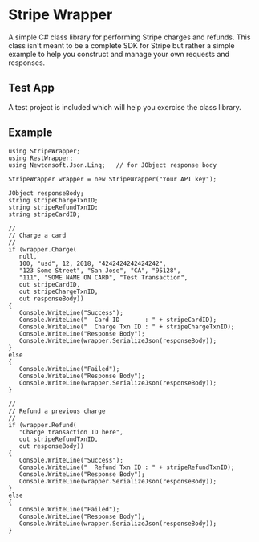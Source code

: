# Stripe Wrapper
A simple C# class library for performing Stripe charges and refunds.  This class isn't meant to be a complete SDK for Stripe but rather a simple example to help you construct and manage your own requests and responses.

## Test App
A test project is included which will help you exercise the class library.

## Example
```
using StripeWrapper;
using RestWrapper;
using Newtonsoft.Json.Linq;   // for JObject response body

StripeWrapper wrapper = new StripeWrapper("Your API key");

JObject responseBody;
string stripeChargeTxnID;
string stripeRefundTxnID;
string stripeCardID;

//
// Charge a card
//
if (wrapper.Charge(
   null,
   100, "usd", 12, 2018, "4242424242424242",
   "123 Some Street", "San Jose", "CA", "95128",
   "111", "SOME NAME ON CARD", "Test Transaction",
   out stripeCardID,
   out stripeChargeTxnID,
   out responseBody))
{
   Console.WriteLine("Success");
   Console.WriteLine("  Card ID       : " + stripeCardID);
   Console.WriteLine("  Charge Txn ID : " + stripeChargeTxnID);
   Console.WriteLine("Response Body");
   Console.WriteLine(wrapper.SerializeJson(responseBody));
}
else
{
   Console.WriteLine("Failed");
   Console.WriteLine("Response Body");
   Console.WriteLine(wrapper.SerializeJson(responseBody));
}

//
// Refund a previous charge
//
if (wrapper.Refund(
   "Charge transaction ID here",
   out stripeRefundTxnID,
   out responseBody))
{
   Console.WriteLine("Success");
   Console.WriteLine("  Refund Txn ID : " + stripeRefundTxnID);
   Console.WriteLine("Response Body");
   Console.WriteLine(wrapper.SerializeJson(responseBody));
}
else
{
   Console.WriteLine("Failed");
   Console.WriteLine("Response Body");
   Console.WriteLine(wrapper.SerializeJson(responseBody));
}
```